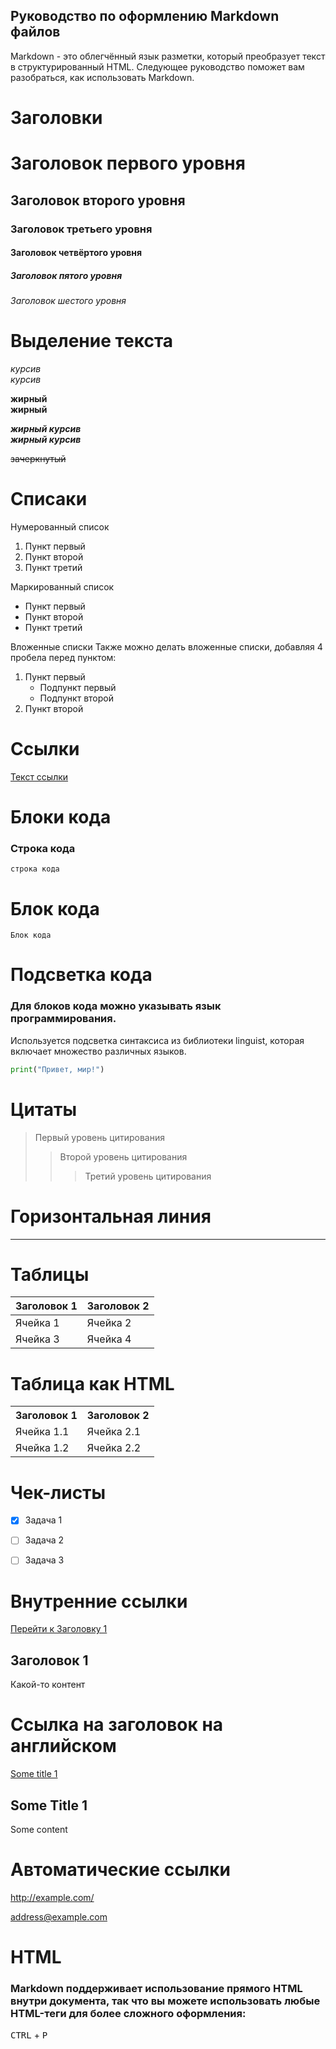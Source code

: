 ## Руководство по оформлению Markdown файлов

Markdown - это облегчённый язык разметки, который преобразует текст в структурированный HTML. Следующее руководство поможет вам разобраться, как использовать Markdown.


# Заголовки

# Заголовок первого уровня
## Заголовок второго уровня
### Заголовок третьего уровня
#### Заголовок четвёртого уровня
##### Заголовок пятого уровня
###### Заголовок шестого уровня


# Выделение текста

*курсив*  
_курсив_

**жирный**  
__жирный__

***жирный курсив***  
___жирный курсив___

~~зачеркнутый~~


# Списаки

Нумерованный список
1. Пункт первый
2. Пункт второй
3. Пункт третий

Маркированный список
- Пункт первый
- Пункт второй
- Пункт третий

Вложенные списки
Также можно делать вложенные списки, добавляя 4 пробела перед пунктом:

1. Пункт первый
    - Подпункт первый
    - Подпункт второй
2. Пункт второй


# Ссылки

[Текст ссылки](https://www.example.com)


# Блоки кода
### Строка кода

`строка кода`

# Блок кода

```
Блок кода
```


# Подсветка кода
### Для блоков кода можно указывать язык программирования.

Используется подсветка синтаксиса из библиотеки linguist, которая включает множество различных языков.

```python
print("Привет, мир!")
```


# Цитаты

> Первый уровень цитирования
>> Второй уровень цитирования
>>> Третий уровень цитирования


# Горизонтальная линия

---


# Таблицы
| Заголовок 1 | Заголовок 2 |
| ----------- | ----------- |
| Ячейка 1    | Ячейка 2   |
| Ячейка 3    | Ячейка 4   |


# Таблица как HTML
<table>
    <tr>
        <th>Заголовок 1</th>
        <th>Заголовок 2</th>
    </tr>
    <tr>
        <td>Ячейка 1.1</td>
        <td>Ячейка 2.1</td>
    </tr>
    <tr>
        <td>Ячейка 1.2</td>
        <td>Ячейка 2.2</td>
    </tr>
</table>


# Чек-листы
- [x] Задача 1
- [ ] Задача 2
- [ ] Задача 3


# Внутренние ссылки
[Перейти к Заголовку 1](#title1)

## <a id="title1">Заголовок 1</a>
Какой-то контент


# Ссылка на заголовок на английском
[Some title 1](#some-title-1)

## Some Title 1
Some content


# Автоматические ссылки
<http://example.com/>

<address@example.com>


# HTML
### Markdown поддерживает использование прямого HTML внутри документа, так что вы можете использовать любые HTML-теги для более сложного оформления:

<kbd>CTRL</kbd> + <kbd>P</kbd>